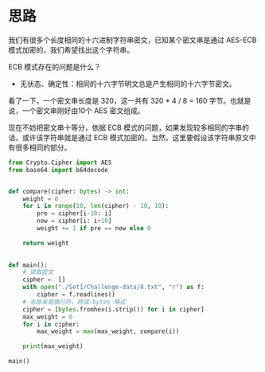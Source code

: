 # 思路

我们有很多个长度相同的十六进制字符串密文，已知某个密文串是通过 AES-ECB 模式加密的，我们希望找出这个字符串。

ECB 模式存在的问题是什么？

- 无状态、确定性：相同的十六字节明文总是产生相同的十六字节密文。

看了一下，一个密文串长度是 320，这一共有 320 * 4 / 8 = 160 字节。也就是说，一个密文串刚好由10个 AES 密文组成。

现在不妨把密文串十等分，依据 ECB 模式的问题，如果发现较多相同的字串的话，或许该字符串就是通过 ECB 模式加密的。当然，这里要假设该字符串原文中有很多相同的部分。

```python
from Crypto.Cipher import AES
from base64 import b64decode


def compare(cipher: bytes) -> int:
    weight = 0
    for i in range(10, len(cipher) - 10, 10):
        pre = cipher[i-10: i]
        now = cipher[i: i+10]
        weight += 1 if pre == now else 0
    
    return weight
        

def main():
    # 读取密文
    cipher =  []
    with open("./Set1/Challenge-data/8.txt", "r") as f:
        cipher = f.readlines()
    # 去除末尾换行符，转成 bytes 格式
    cipher = [bytes.fromhex(i.strip()) for i in cipher]
    max_weight = 0
    for i in cipher:
        max_weight = max(max_weight, compare(i))
    
    print(max_weight)
    
main()
```